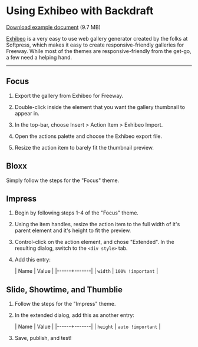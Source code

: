 # Using Exhibeo with Backdraft

[Download example document](https://github.com/CalebGrove/Backdraft-Docs/blob/master/downloads/exhibeo.zip) (9.7 MB)

[Exhibeo](http://exhibeoapp.com) is a very easy to use web gallery generator created by the folks at Softpress, which makes it easy to create responsive-friendly galleries for Freeway. While most of the themes are responsive-friendly from the get-go, a few need a helping hand.

----

## Focus

1. Export the gallery from Exhibeo for Freeway.

2. Double-click inside the element that you want the gallery thumbnail to appear in.

3. In the top-bar, choose Insert > Action Item > Exhibeo Import.

4. Open the actions palette and choose the Exhibeo export file.

5. Resize the action item to barely fit the thumbnail preview.


## Bloxx

Simply follow the steps for the "Focus" theme.


## Impress

1. Begin by following steps 1-4 of the "Focus" theme.

2. Using the item handles, resize the action item to the full width of it's parent element and it's height to fit the preview.

3. Control-click on the action element, and chose "Extended". In the resulting dialog, switch to the `<div style>` tab.

4. Add this entry:

	| Name | Value |
	|------+-------|
	| `width` | `100% !important` |


## Slide, Showtime, and Thumblie

1. Follow the steps for the "Impress" theme.

2. In the extended dialog, add this as another entry:

	| Name | Value |
	|------+-------|
	| `height` | `auto !important` |

3. Save, publish, and test!
